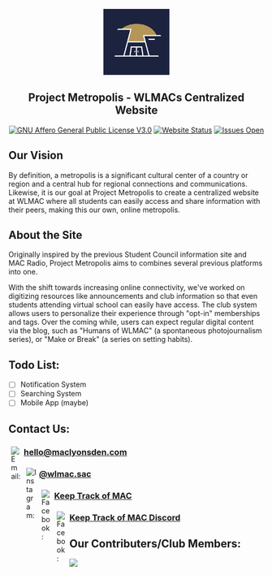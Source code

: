 <!-- created by Kara Wilson -->
<p align="center"><img src="./core/static/core/img/logo/logo-any-192.png" width="130"></p>
<h2 align="center">Project Metropolis - WLMACs Centralized Website</h2>

<p align="center">
	<a href="https://www.gnu.org/licenses/agpl-3.0.en.html"><img alt="GNU Affero General Public License V3.0" src="https://img.shields.io/badge/license-AGPL--3.0-green"></a>
	<a href="https://maclyonsden.com/"><img alt="Website Status" src="https://img.shields.io/website?down_color=lightgrey&down_message=offline&up_color=blue&up_message=online&url=https%3A%2F%2Fmaclyonsden.com%2F"></a>
	<a href="https://github.com/wlmac/metropolis/issues"><img alt="Issues Open" src="https://img.shields.io/github/issues/wlmac/metropolis"></a>
</p>

## Our Vision

By definition, a metropolis is a significant cultural center of a country or region and a central hub for regional connections and communications. Likewise, it is our goal at Project Metropolis to create a centralized website at WLMAC where all students can easily access and share information with their peers, making this our own, online metropolis. 

## About the Site

Originally inspired by the previous Student Council information site and MAC Radio, Project Metropolis aims to combines several previous platforms into one.

With the shift towards increasing online connectivity, we've worked on digitizing resources like announcements and club information so that even students attending virtual school can easily have access. The club system allows users to personalize their experience through "opt-in" memberships and tags. Over the coming while, users can expect regular digital content via the blog, such as "Humans of WLMAC" (a spontaneous photojournalism series), or "Make or Break" (a series on setting habits).


## Todo List:
 - [ ] Notification System
 - [ ] Searching System
 - [ ] Mobile App (maybe)

## Contact Us:

[<img align="left" alt="Email:" width="20px" style="padding: 5px" src=" https://raw.githubusercontent.com/simple-icons/simple-icons/develop/icons/gmail.svg" />][email]
<h3><a href="mailto:hello@maclyonden.com">hello@maclyonsden.com</a></h3>

[<img align="left" alt="Instagram:" width="20px" style="padding: 5px" src=" https://raw.githubusercontent.com/simple-icons/simple-icons/develop/icons/instagram.svg" />][instagram]
<h3><a href="https://www.instagram.com/wlmac.sac/">@wlmac.sac</a></h3>

[<img align="left" alt="Facebook:" width="20px" style="padding: 5px" src=" https://raw.githubusercontent.com/simple-icons/simple-icons/develop/icons/facebook.svg" />][facebook]
<h3><a href="https://www.facebook.com/groups/keeptrackofmac">Keep Track of MAC</a></h3>

[<img align="left" alt="Facebook:" width="20px" style="padding: 5px" src=" https://raw.githubusercontent.com/simple-icons/simple-icons/develop/icons/discord.svg" />][discord]
<h3><a href="https://discord.gg/g5eBwgT">Keep Track of MAC Discord</a></h3>



<p></p>

## Our Contributers/Club Members:
<a href="https://github.com/wlmac/metropolis/graphs/contributors">
  <img src="https://contrib.rocks/image?repo=wlmac/metropolis" />
</a>


<!-- references to websites -->
[email]: mailto:hello@maclyonsden.com
[instagram]: https://www.instagram.com/wlmac.sac/
[facebook]: https://www.facebook.com/groups/keeptrackofmac
[discord]: https://discord.gg/g5eBwgT